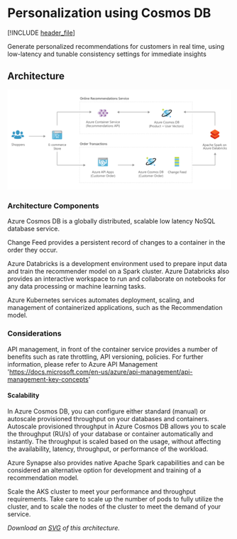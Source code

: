
# Personalization using Cosmos DB

[!INCLUDE [header_file](../../../includes/sol-idea-header.md)]

Generate personalized recommendations for customers in real time, using low-latency and tunable consistency settings for immediate insights

## Architecture

![Architecture Diagram](../media/personalization-using-cosmos-db.png)

### Architecture Components

Azure Cosmos DB is a globally distributed, scalable low latency NoSQL database service.

Change Feed provides a persistent record of changes to a container in the order they occur.

Azure Databricks is a development environment used to prepare input data and train the recommender model on a Spark cluster. Azure Databricks also provides an interactive workspace to run and collaborate on notebooks for any data processing or machine learning tasks.

Azure Kubernetes services automates deployment, scaling, and management of containerized applications, such as the Recommendation model.

### Considerations

API management, in front of the container service provides a number of benefits such as rate throttling, API versioning, policies.  For further information, please refer to Azure API Management 'https://docs.microsoft.com/en-us/azure/api-management/api-management-key-concepts'

#### Scalability

In Azure Cosmos DB, you can configure either standard (manual) or autoscale provisioned throughput on your databases and containers. Autoscale provisioned throughput in Azure Cosmos DB allows you to scale the throughput (RU/s) of your database or container automatically and instantly. The throughput is scaled based on the usage, without affecting the availability, latency, throughput, or performance of the workload.

Azure Synapse also provides native Apache Spark capabilities and can be considered an alternative option for development and training of a recommendation model.  

Scale the AKS cluster to meet your performance and throughput requirements. Take care to scale up the number of pods to fully utilize the cluster, and to scale the nodes of the cluster to meet the demand of your service.  

*Download an [SVG](../media/personalization-using-cosmos-db.svg) of this architecture.*
